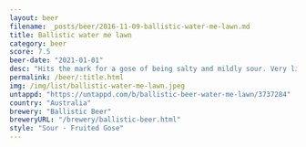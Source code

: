 ```yaml
---
layout: beer
filename: _posts/beer/2016-11-09-ballistic-water-me-lawn.md
title: Ballistic water me lawn
category: beer
score: 7.5
beer-date: "2021-01-01"
desc: "Hits the mark for a gose of being salty and mildly sour. Very little head and a slightly hazy yellow colour. Watermelon comes through very mild in both smell and taste"
permalink: /beer/:title.html
img: /img/list/ballistic-water-me-lawn.jpeg
untappd: "https://untappd.com/b/ballistic-beer-water-me-lawn/3737284"
country: "Australia"
brewery: "Ballistic Beer"
breweryURL: "/brewery/ballistic-beer.html"
style: "Sour - Fruited Gose"
---
```

